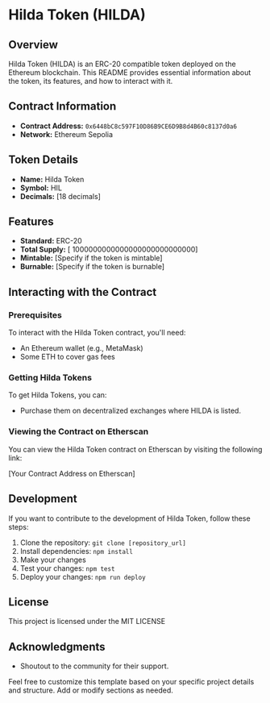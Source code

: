 # Hilda Token (HILDA)

## Overview

Hilda Token (HILDA) is an ERC-20 compatible token deployed on the Ethereum blockchain. This README provides essential information about the token, its features, and how to interact with it.

## Contract Information

- **Contract Address:** `0x6448bC8c597F10D86B9CE6D9B8d4B60c8137d0a6`
- **Network:** Ethereum Sepolia 

## Token Details

- **Name:** Hilda Token
- **Symbol:** HIL
- **Decimals:** [18 decimals]

## Features

- **Standard:** ERC-20
- **Total Supply:** [ 1000000000000000000000000000]
- **Mintable:** [Specify if the token is mintable]
- **Burnable:** [Specify if the token is burnable]

## Interacting with the Contract

### Prerequisites

To interact with the Hilda Token contract, you'll need:

- An Ethereum wallet (e.g., MetaMask)
- Some ETH to cover gas fees

### Getting Hilda Tokens

To get Hilda Tokens, you can:

- Purchase them on decentralized exchanges where HILDA is listed.

### Viewing the Contract on Etherscan

You can view the Hilda Token contract on Etherscan by visiting the following link:

[Your Contract Address on Etherscan]

## Development

If you want to contribute to the development of Hilda Token, follow these steps:

1. Clone the repository: `git clone [repository_url]`
2. Install dependencies: `npm install`
3. Make your changes
4. Test your changes: `npm test`
5. Deploy your changes: `npm run deploy`

## License

This project is licensed under the MIT LICENSE

## Acknowledgments

- Shoutout to the community for their support.

Feel free to customize this template based on your specific project details and structure. Add or modify sections as needed.
